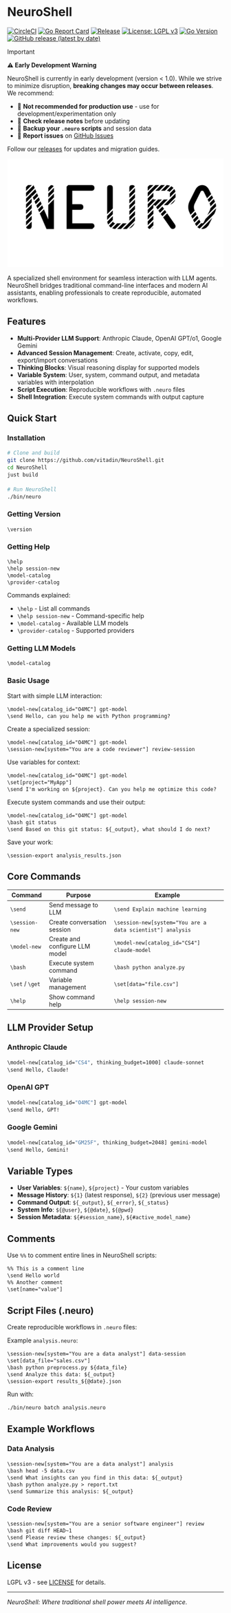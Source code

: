 # NeuroShell

[![CircleCI](https://dl.circleci.com/status-badge/img/circleci/RjkGUoMoHBKh13iJmkaXTF/Pfh8uXKBx5881azXtzYpio/tree/main.svg?style=svg&circle-token=CCIPRJ_UA4CCuNuLUnf978JvYtAzb_299edc3497615f5f30d9653830038654df0c471b)](https://dl.circleci.com/status-badge/redirect/circleci/RjkGUoMoHBKh13iJmkaXTF/Pfh8uXKBx5881azXtzYpio/tree/main)
[![Go Report Card](https://goreportcard.com/badge/github.com/vitadin/NeuroShell)](https://goreportcard.com/report/github.com/vitadin/NeuroShell)
[![Release](https://github.com/vitadin/NeuroShell/actions/workflows/release.yml/badge.svg)](https://github.com/vitadin/NeuroShell/actions/workflows/release.yml)
[![License: LGPL v3](https://img.shields.io/badge/License-LGPL_v3-blue.svg)](https://www.gnu.org/licenses/lgpl-3.0)
[![Go Version](https://img.shields.io/github/go-mod/go-version/vitadin/NeuroShell)](https://github.com/vitadin/NeuroShell)
[![GitHub release (latest by date)](https://img.shields.io/github/v/release/vitadin/NeuroShell)](https://github.com/vitadin/NeuroShell/releases/latest)

> [!IMPORTANT]
> **⚠️ Early Development Warning**
>
> NeuroShell is currently in early development (version < 1.0). While we strive to minimize disruption, **breaking changes may occur between releases**. We recommend:
>
> - 🚫 **Not recommended for production use** - use for development/experimentation only
> - 📖 **Check release notes** before updating
> - 💾 **Backup your `.neuro` scripts** and session data
> - 🐛 **Report issues** on [GitHub Issues](https://github.com/vitadin/NeuroShell/issues)
>
> Follow our [releases](https://github.com/vitadin/NeuroShell/releases) for updates and migration guides.

![Neuro Logo](./assets/neurologo.svg)

A specialized shell environment for seamless interaction with LLM agents. NeuroShell bridges traditional command-line interfaces and modern AI assistants, enabling professionals to create reproducible, automated workflows.

## Features

- **Multi-Provider LLM Support**: Anthropic Claude, OpenAI GPT/o1, Google Gemini
- **Advanced Session Management**: Create, activate, copy, edit, export/import conversations
- **Thinking Blocks**: Visual reasoning display for supported models
- **Variable System**: User, system, command output, and metadata variables with interpolation
- **Script Execution**: Reproducible workflows with `.neuro` files
- **Shell Integration**: Execute system commands with output capture

## Quick Start

### Installation

```bash
# Clone and build
git clone https://github.com/vitadin/NeuroShell.git
cd NeuroShell
just build

# Run NeuroShell
./bin/neuro
```

### Getting Version

```
\version
```

### Getting Help

```
\help                    
\help session-new        
\model-catalog           
\provider-catalog        
```

Commands explained:
- `\help` - List all commands
- `\help session-new` - Command-specific help  
- `\model-catalog` - Available LLM models
- `\provider-catalog` - Supported providers

### Getting LLM Models

```
\model-catalog
```

### Basic Usage

Start with simple LLM interaction:
```
\model-new[catalog_id="O4MC"] gpt-model
\send Hello, can you help me with Python programming?
```

Create a specialized session:
```
\model-new[catalog_id="O4MC"] gpt-model
\session-new[system="You are a code reviewer"] review-session
```

Use variables for context:
```
\model-new[catalog_id="O4MC"] gpt-model
\set[project="MyApp"]
\send I'm working on ${project}. Can you help me optimize this code?
```

Execute system commands and use their output:
```
\model-new[catalog_id="O4MC"] gpt-model
\bash git status
\send Based on this git status: ${_output}, what should I do next?
```

Save your work:
```
\session-export analysis_results.json
```

## Core Commands

| Command | Purpose | Example |
|---------|---------|---------|
| `\send` | Send message to LLM | `\send Explain machine learning` |
| `\session-new` | Create conversation session | `\session-new[system="You are a data scientist"] analysis` |
| `\model-new` | Create and configure LLM model | `\model-new[catalog_id="CS4"] claude-model` |
| `\bash` | Execute system command | `\bash python analyze.py` |
| `\set` / `\get` | Variable management | `\set[data="file.csv"]` |
| `\help` | Show command help | `\help session-new` |

## LLM Provider Setup

### Anthropic Claude
```bash
\model-new[catalog_id="CS4", thinking_budget=1000] claude-sonnet
\send Hello, Claude!
```

### OpenAI GPT
```bash
\model-new[catalog_id="O4MC"] gpt-model
\send Hello, GPT!
```

### Google Gemini
```bash
\model-new[catalog_id="GM25F", thinking_budget=2048] gemini-model
\send Hello, Gemini!
```

## Variable Types

- **User Variables**: `${name}`, `${project}` - Your custom variables
- **Message History**: `${1}` (latest response), `${2}` (previous user message)
- **Command Output**: `${_output}`, `${_error}`, `${_status}`
- **System Info**: `${@user}`, `${@date}`, `${@pwd}`
- **Session Metadata**: `${#session_name}`, `${#active_model_name}`

## Comments

Use `%%` to comment entire lines in NeuroShell scripts:

```
%% This is a comment line
\send Hello world
%% Another comment
\set[name="value"]
```

## Script Files (.neuro)

Create reproducible workflows in `.neuro` files:

Example `analysis.neuro`:
```
\session-new[system="You are a data analyst"] data-session
\set[data_file="sales.csv"]
\bash python preprocess.py ${data_file}
\send Analyze this data: ${_output}
\session-export results_${@date}.json
```

Run with:
```bash
./bin/neuro batch analysis.neuro
```

## Example Workflows

### Data Analysis
```
\session-new[system="You are a data analyst"] analysis
\bash head -5 data.csv
\send What insights can you find in this data: ${_output}
\bash python analyze.py > report.txt
\send Summarize this analysis: ${_output}
```

### Code Review
```
\session-new[system="You are a senior software engineer"] review
\bash git diff HEAD~1
\send Please review these changes: ${_output}
\send What improvements would you suggest?
```


## License

LGPL v3 - see [LICENSE](LICENSE) for details.

---

*NeuroShell: Where traditional shell power meets AI intelligence.*
